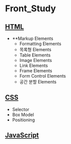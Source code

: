 # Front_Study

## [HTML](https://github.com/ljiwoo59/Front_Study/tree/main/HTML_CSS)
* **Markup Elements
  * Formatting Elements
  * 목록형 Elements
  * Table Elements
  * Image Elements
  * Link Elements
  * Frame Elements
  * Form Control Elements
  * 공간 분할 Elements

## [CSS](https://github.com/ljiwoo59/Front_Study/tree/main/HTML_CSS)
* Selector
* Box Model
* Positioning

## [JavaScript]()
